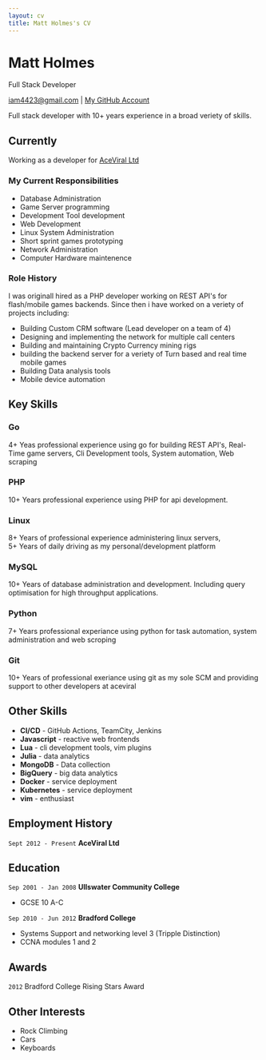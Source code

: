 ```yaml
---
layout: cv
title: Matt Holmes's CV
---
```

<aside></aside>

# Matt Holmes
Full Stack Developer

<div id="webaddress">
    <a href="mailto:iam4423@gmail.com">iam4423@gmail.com</a>
    | <a href="https://github.com/indeedhat">My GitHub Account</a>
</div>

Full stack developer with 10+ years experience in a broad veriety of skills.


## Currently

Working as a developer for [AceViral Ltd](https://aceviral.com)

### My Current Responsibilities
- Database Administration
- Game Server programming
- Development Tool development
- Web Development
- Linux System Administration
- Short sprint games prototyping
- Network Administration
- Computer Hardware maintenence

### Role History
I was originall hired as a PHP developer working on REST API's for flash/mobile games backends.
Since then i have worked on a veriety of projects including:
- Building Custom CRM software (Lead developer on a team of 4)
- Designing and implementing the network for multiple call centers
- Building and maintaining Crypto Currency mining rigs
- building the backend server for a veriety of Turn based and real time mobile games
- Building Data analysis tools
- Mobile device automation

## Key Skills

### Go
4+ Yeas professional experience using go for building REST API's, Real-Time game servers, 
Cli Development tools, System automation, Web scraping

### PHP
10+ Years professional experience using PHP for api development.

### Linux
8+ Years of professional experience administering linux servers,  
5+ Years of daily driving as my personal/development platform

### MySQL
10+ Years of database administration and development. Including query optimisation for high throughput 
applications.

### Python
7+ Years professional experiance using python for task automation, system administration and web scroping

### Git
10+ Years of professional exeriance using git as my sole SCM and providing support to other developers at aceviral

## Other Skills
- **CI/CD** - GitHub Actions, TeamCity, Jenkins
- **Javascript** - reactive web frontends
- **Lua** - cli development tools, vim plugins
- **Julia** - data analytics
- **MongoDB** - Data collection
- **BigQuery** - big data analytics
- **Docker** - service deployment
- **Kubernetes** - service deployment
- **vim** - enthusiast


## Employment History

`Sept 2012 - Present`
__AceViral Ltd__


## Education

`Sep 2001 - Jan 2008`
__Ullswater Community College__ 
- GCSE 10 A-C

`Sep 2010 - Jun 2012`
__Bradford College__ 
- Systems Support and networking level 3  (Tripple Distinction)
- CCNA modules 1 and 2


## Awards

`2012`
Bradford College Rising Stars Award


## Other Interests

- Rock Climbing
- Cars
- Keyboards


<!-- ### Footer

Last updated: Jan 2023 -->


